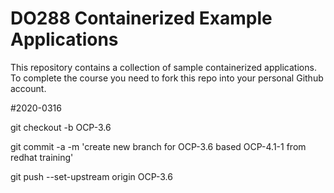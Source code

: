 # DO288 Containerized Example Applications

This repository contains a collection of sample containerized applications.  To complete the course you need to fork this repo into your personal Github account.

#2020-0316

git checkout -b OCP-3.6

git commit -a -m 'create new branch for OCP-3.6 based OCP-4.1-1 from redhat training'

git push --set-upstream origin OCP-3.6
